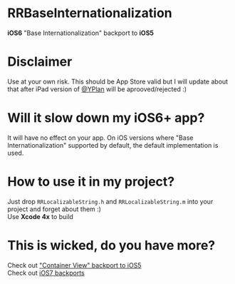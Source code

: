 RRBaseInternationalization
==========================

**iOS6** "Base Internationalization" backport to **iOS5**

Disclaimer
============
Use at your own risk. This should be App Store valid but I will update about that after iPad version of [@YPlan](http://yplanapp.com) will be aprooved/rejected :)

Will it slow down my iOS6+ app?
============
It will have no effect on your app. On iOS versions where "Base Internationalization" supported by default, the default implementation is used.

How to use it in my project?
============
Just drop `RRLocalizableString.h` and `RRLocalizableString.m` into your project and forget about them :)<br />
Use **Xcode 4x** to build

This is wicked, do you have more?
============
Check out ["Container View" backport to iOS5](https://github.com/RolandasRazma/RRContainerView)<br />
Check out [iOS7 backports](https://github.com/RolandasRazma/RRiOS7Backport)
